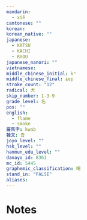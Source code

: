 ```yaml
---
mandarin:
  - xiē
cantonese: ""
korean:
korean_native: ""
japanese:
  - KATSU
  - KACHI
  - RYOU
japanese_nanori: ""
vietnamese:
middle_chinese_initial: kʰ
middle_chinese_final: ɨɐp
stroke_count: "12"
radical: 犬
skip_number: 1-3-9
grade_level: 名
pos: ""
english:
  - flame
  - smoke
羅馬字: kwab
韓文: 쾁
joyo_level: ""
hsk_level: ""
hanmun_edu_level: ""
danayo_id: 8361
mc_id: 5445
graphemic_classification: 喝
stand_in: "FALSE"
aliases:
---
```


# Notes
